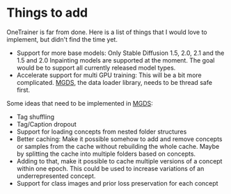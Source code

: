 # Things to add

OneTrainer is far from done. Here is a list of things that I would love to implement, but didn't find the time yet.

- Support for more base models: Only Stable Diffusion 1.5, 2.0, 2.1 and the 1.5 and 2.0 Inpainting models are supported at the
  moment. The goal would be to support all currently released model types.
- Accelerate support for multi GPU training: This will be a bit more complicated.
  [MGDS](https://github.com/Nerogar/MGDS), the data loader library, needs to be thread safe first.

Some ideas that need to be implemented in [MGDS](https://github.com/Nerogar/MGDS):

- Tag shuffling
- Tag/Caption dropout
- Support for loading concepts from nested folder structures
- Better caching: Make it possible somehow to add and remove concepts or samples from the cache without rebuilding the
  whole cache. Maybe by splitting the cache into multiple folders based on concepts.
- Adding to that, make it possible to cache multiple versions of a concept within one epoch. This could be used to
  increase variations of an underrepresented concept.
- Support for class images and prior loss preservation for each concept

